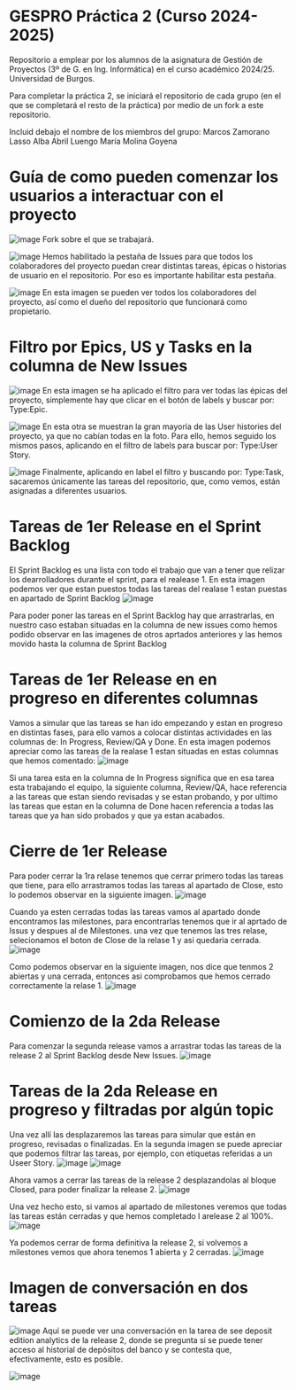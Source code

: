# GESPRO Práctica 2 (Curso 2024-2025)
Repositorio a emplear por los alumnos de la asignatura de Gestión de Proyectos (3º de G. en Ing. Informática) en el curso académico 2024/25. Universidad de Burgos.

Para completar la práctica 2, se iniciará el repositorio de cada grupo (en el que se completará el resto de la práctica) por medio de un fork a este repositorio.

Incluid debajo el nombre de los miembros del grupo:
Marcos Zamorano Lasso
Alba Abril Luengo
María Molina Goyena

# Guía de como pueden comenzar los usuarios a interactuar con el proyecto
![image](https://github.com/user-attachments/assets/8ea289da-ecb2-49a4-bae4-2e06e018020b)
Fork sobre el que se trabajará.

![image](https://github.com/user-attachments/assets/a00435b8-9392-41ef-bed6-e13a4af27a15)
Hemos habilitado la pestaña de Issues para que todos los colaboradores del proyecto puedan crear distintas tareas, épicas o historias de usuario en el repositorio. Por eso es importante habilitar esta pestaña.

![image](https://github.com/user-attachments/assets/d56f5d4a-16bb-438f-8139-58893e405fce)
En esta imagen se pueden ver todos los colaboradores del proyecto, así como el dueño del repositorio que funcionará como propietario.

# Filtro por Epics, US y Tasks en la columna de New Issues 
![image](https://github.com/user-attachments/assets/74c28daa-9b03-49ae-ba0b-f7864efa0200)
En esta imagen se ha aplicado el filtro para ver todas las épicas del proyecto, simplemente hay que clicar en el botón de labels y buscar por: Type:Epic.

![image](https://github.com/user-attachments/assets/cf0fb41a-ee3c-461c-a57d-da57fa8f0e65)
En esta otra se muestran la gran mayoría de las User histories del proyecto, ya que no cabían todas en la foto. Para ello, hemos seguido los mismos pasos, aplicando en el filtro de labels para buscar por: Type:User Story.

![image](https://github.com/user-attachments/assets/63c8e6d1-b3b7-401e-90ba-f627d6fff5bd)
Finalmente, aplicando en label el filtro y buscando por: Type:Task, sacaremos únicamente las tareas del repositorio, que, como vemos, están asignadas a diferentes usuarios.



# Tareas de 1er Release en el Sprint Backlog 
El Sprint Backlog es una lista con todo el trabajo que van a tener que relizar los dearrolladores durante el sprint, para el realease 1.
En esta imagen podemos ver que estan puestos todas las tareas del realase 1 estan puestas en apartado de Sprint Backlog
![image](https://github.com/user-attachments/assets/387e8f8f-9d37-49d6-abea-b155aeaea33b)

Para poder poner las tareas en el Sprint Backlog hay que arrastrarlas, en nuestro caso estaban situadas en la columna de new issues como hemos podido observar en las imagenes de otros aprtados anteriores y las hemos movido hasta la columna de Sprint Backlog

# Tareas de 1er Release en en progreso en diferentes columnas
Vamos a simular que las tareas se han ido empezando y estan en progreso en distintas fases, para ello vamos a colocar distintas actividades en las columnas de: In Progress, Review/QA y Done.
En esta imagen podemos apreciar como las tareas de la realase 1 estan situadas en estas columnas que hemos comentado:
![image](https://github.com/user-attachments/assets/307893a5-cdf9-43c8-996b-b06f8f231c1f)

Si una tarea esta en la columna de In Progress significa que en esa tarea esta trabajando el equipo, la siguiente columna, Review/QA, hace referencia a las tareas que estan siendo revisadas y se estan probando, y por ultimo las tareas que estan en la columna de Done hacen referencia a todas las tareas que ya han sido probados y que ya estan acabados.

# Cierre de 1er Release
Para poder cerrar la 1ra relase tenemos que cerrar primero todas las tareas que tiene, para ello arrastramos todas las tareas al apartado de Close, esto lo podemos observar en la siguiente imagen.
![image](https://github.com/user-attachments/assets/a79e463b-8c35-4045-b041-23c37aa51fd4)

Cuando ya esten cerradas todas las tareas vamos al apartado donde encontramos las milestones, para encontrarlas tenemos que ir al aprtado de Issus y despues al de Milestones.
una vez que tenemos las tres relase, selecionamos el boton de Close de la relase 1 y asi quedaria cerrada.
![image](https://github.com/user-attachments/assets/5c0231e4-a982-486e-91b4-18be5c5263d9)



Como podemos observar en la siguiente imagen, nos dice que tenmos 2 abiertas y una cerrada, entonces asi comprobamos que hemos cerrado correctamente la relase 1.
![image](https://github.com/user-attachments/assets/e9424e67-3eba-45af-a7b0-5ce857a4f0d5)

# Comienzo de la 2da Release
Para comenzar la segunda release vamos a arrastrar todas las tareas de la release 2 al Sprint Backlog desde New Issues. 
![image](https://github.com/user-attachments/assets/1b9caa4f-9be3-4fb5-8078-b798de671e65)


# Tareas de la 2da Release en progreso y filtradas por algún topic
Una vez allí las desplazaremos las tareas para simular que están en progreso, revisadas o finalizadas. En la segunda imagen se puede apreciar que podemos filtrar las tareas, por ejemplo, con etiquetas referidas a un Useer Story.
![image](https://github.com/user-attachments/assets/c18f9f54-71f8-43dd-aecc-c3fea454b492)
![image](https://github.com/user-attachments/assets/59b4b164-33e8-4cd2-a5d4-763161daae04)

Ahora vamos a cerrar las tareas de la release 2 desplazandolas al bloque Closed, para poder finalizar la release 2.
![image](https://github.com/user-attachments/assets/5fbe4f5c-24eb-4b58-a99b-23db593a4fe4)

Una vez hecho esto, si vamos al apartado de milestones veremos que todas las tareas están cerradas y que hemos completado l arelease 2 al 100%.
![image](https://github.com/user-attachments/assets/81db43d8-7cf6-4c9c-abb2-268837834254)

Ya podemos cerrar de forma definitiva la release 2, si volvemos a milestones vemos que ahora tenemos 1 abierta y 2 cerradas.
![image](https://github.com/user-attachments/assets/cf81bfd1-0032-451a-87b2-65bb26c6c23d)


# Imagen de conversación en dos tareas

![image](https://github.com/user-attachments/assets/925f8483-739e-4807-9ccc-6d2f7bd4881b)
Aquí se puede ver una conversación en la tarea de see deposit edition analytics de la release 2, donde se pregunta si se puede tener acceso al historial de depósitos del banco y se contesta que, efectivamente, esto es posible.

![image](https://github.com/user-attachments/assets/5c0e1a8a-0d8d-4d65-8730-e60d8cd526fe)



